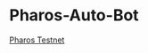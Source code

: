 # Pharos-Auto-Bot

[Pharos Testnet](https://testnet.pharosnetwork.xyz/experience?inviteCode=reEZLdnbFy2qCwb0)
